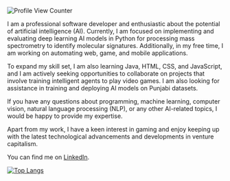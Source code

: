 ![Profile View Counter](https://komarev.com/ghpvc/?username=harmindersinghnijjar&color=red)

I am a professional software developer and enthusiastic about the potential of artificial intelligence (AI). Currently, I am focused on implementing and evaluating deep learning AI models in Python for processing mass spectrometry to identify molecular signatures. Additionally, in my free time, I am working on automating web, game, and mobile applications.

To expand my skill set, I am also learning Java, HTML, CSS, and JavaScript, and I am actively seeking opportunities to collaborate on projects that involve training intelligent agents to play video games. I am also looking for assistance in training and deploying AI models on Punjabi datasets.

If you have any questions about programming, machine learning, computer vision, natural language processing (NLP), or any other AI-related topics, I would be happy to provide my expertise.

Apart from my work, I have a keen interest in gaming and enjoy keeping up with the latest technological advancements and developments in venture capitalism.

You can find me on [LinkedIn](https://www.linkedin.com/in/harmindersinghnijjar/).

[![Top Langs](https://github-readme-stats.vercel.app/api/top-langs/?username=harmindersinghnijjar&layout=compact)](https://github.com/anuraghazra/github-readme-stats) 




<!--
**harmindersinghnijjar/harmindersinghnijjar** is a ✨ _special_ ✨ repository because its `README.md` (this file) appears on your GitHub profile.

-->
